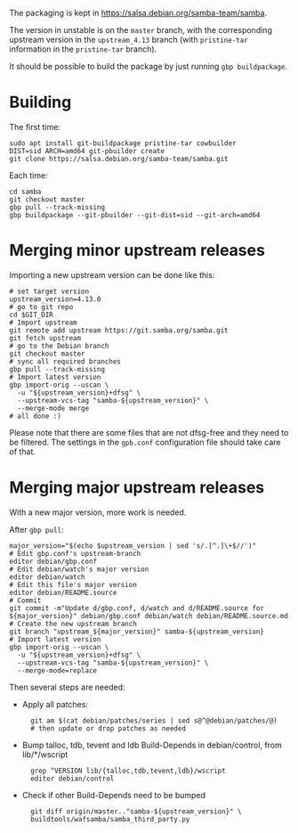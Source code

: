 The packaging is kept in https://salsa.debian.org/samba-team/samba.

The version in unstable is on the `master` branch, with the corresponding
upstream version in the `upstream_4.13` branch (with `pristine-tar` information
in the `pristine-tar` branch).

It should be possible to build the package by just running `gbp buildpackage`.

Building
========

The first time:

    sudo apt install git-buildpackage pristine-tar cowbuilder
    DIST=sid ARCH=amd64 git-pbuilder create
    git clone https://salsa.debian.org/samba-team/samba.git

Each time:

    cd samba
    git checkout master
    gbp pull --track-missing
    gbp buildpackage --git-pbuilder --git-dist=sid --git-arch=amd64

Merging minor upstream releases
===============================

Importing a new upstream version can be done like this:

    # set target version
    upstream_version=4.13.0
    # go to git repo
    cd $GIT_DIR
    # Import upstream
    git remote add upstream https://git.samba.org/samba.git
    git fetch upstream
    # go to the Debian branch
    git checkout master
    # sync all required branches
    gbp pull --track-missing
    # Import latest version
    gbp import-orig --uscan \
      -u "${upstream_version}+dfsg" \
      --upstream-vcs-tag "samba-${upstream_version}" \
      --merge-mode merge
    # all done :)


Please note that there are some files that are not dfsg-free and they need to
be filtered. The settings in the `gpb.conf` configuration file should take
care of that.

Merging major upstream releases
===============================

With a new major version, more work is needed.

After `gbp pull`:

    major_version="$(echo $upstream_version | sed 's/.[^.]\+$//')"
    # Edit gbp.conf's upstream-branch
    editor debian/gbp.conf
    # Edit debian/watch's major version
    editor debian/watch
    # Edit this file's major version
    editor debian/README.source
    # Commit
    git commit -m"Update d/gbp.conf, d/watch and d/README.source for ${major_version}" debian/gbp.conf debian/watch debian/README.source.md
    # Create the new upstream branch
    git branch "upstream_${major_version}" samba-${upstream_version}
    # Import latest version
    gbp import-orig --uscan \
      -u "${upstream_version}+dfsg" \
      --upstream-vcs-tag "samba-${upstream_version}" \
      --merge-mode=replace

Then several steps are needed:

- Apply all patches:

        git am $(cat debian/patches/series | sed s@^@debian/patches/@)
        # then update or drop patches as needed

- Bump talloc, tdb, tevent and ldb Build-Depends in debian/control, from lib/*/wscript

        grep ^VERSION lib/{talloc,tdb,tevent,ldb}/wscript
        editor debian/control

- Check if other Build-Depends need to be bumped

        git diff origin/master.."samba-${upstream_version}" \
        buildtools/wafsamba/samba_third_party.py
